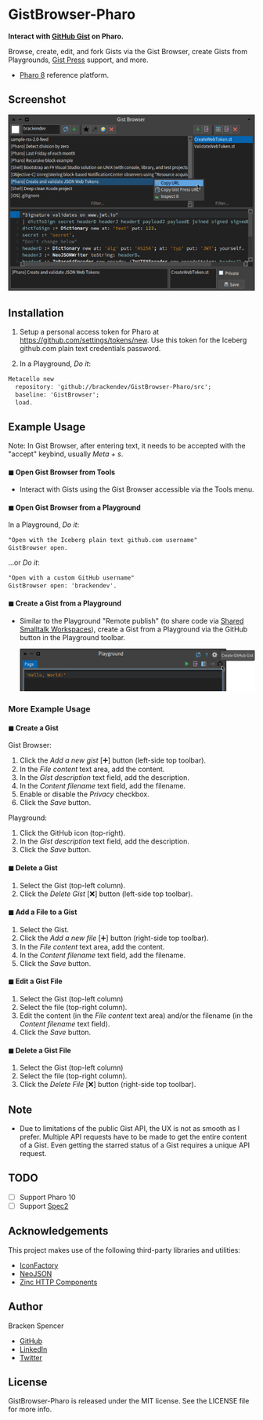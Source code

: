 GistBrowser-Pharo
=================

**Interact with [GitHub Gist](https://gist.github.com) on Pharo.**

Browse, create, edit, and fork Gists via the Gist Browser, create Gists from Playgrounds, [Gist Press](https://www.gist-press.com/) support, and more.

* [Pharo 8](http://pharo.org/) reference platform.

## Screenshot

<img src="https://github.com/brackendev/GistBrowser-Pharo/raw/master/images/screenshot1.png" alt="Screenshot" width="702"/>

## Installation

1. Setup a personal access token for Pharo at https://github.com/settings/tokens/new. Use this token for the Iceberg github.com plain text credentials password. 

2. In a Playground, _Do it_:

```smalltalk
Metacello new
  repository: 'github://brackendev/GistBrowser-Pharo/src';
  baseline: 'GistBrowser';
  load.
```

## Example Usage

Note: In Gist Browser, after entering text, it needs to be accepted with the "accept" keybind, usually *Meta + s*.

#### ◼︎ Open Gist Browser from Tools

* Interact with Gists using the Gist Browser accessible via the Tools menu.

#### ◼︎ Open Gist Browser from a Playground

In a Playground, _Do it_:

```smalltalk
"Open with the Iceberg plain text github.com username"
GistBrowser open.
```
    
...or _Do it_:
    
```smalltalk
"Open with a custom GitHub username"
GistBrowser open: 'brackendev'.
```

#### ◼︎ Create a Gist from a Playground

* Similar to the Playground "Remote publish" (to share code via [Shared Smalltalk Workspaces](http://ws.stfx.eu)), create a Gist from a Playground via the GitHub button in the Playground toolbar.

    <img src="https://github.com/brackendev/GistBrowser-Pharo/raw/master/images/screenshot2.png" alt="Screenshot" width="685"/>

### More Example Usage

#### ◼︎ Create a Gist

Gist Browser:

1. Click the _Add a new gist_ [➕] button (left-side top toolbar).
2. In the *File content* text area, add the content.
3. In the *Gist description* text field, add the description.
4. In the *Content filename* text field, add the filename.
5. Enable or disable the *Privacy* checkbox.
6. Click the *Save* button.

Playground:

1. Click the GitHub icon (top-right).
2. In the *Gist description* text field, add the description.
3. Click the *Save* button.

#### ◼︎ Delete a Gist

1. Select the Gist (top-left column).
2. Click the *Delete Gist* [❌] button (left-side top toolbar).

#### ◼︎ Add a File to a Gist

1. Select the Gist.
2. Click the _Add a new file_ [➕] button (right-side top toolbar).
3. In the *File content* text area, add the content.
4. In the *Content filename* text field, add the filename.
5. Click the *Save* button.

#### ◼︎ Edit a Gist File

1. Select the Gist (top-left column)
2. Select the file (top-right column).
3. Edit the content (in the *File content* text area) and/or the filename (in the *Content filename* text field).
4. Click the *Save* button.

#### ◼︎ Delete a Gist File

1. Select the Gist (top-left column)
2. Select the file (top-right column).
3. Click the *Delete File* [❌] button (right-side top toolbar).

## Note

* Due to limitations of the public Gist API, the UX is not as smooth as I prefer. Multiple API requests have to be made to get the entire content of a Gist. Even getting the starred status of a Gist requires a unique API request.

## TODO

- [ ] Support Pharo 10
- [ ] Support [Spec2](https://astares.blogspot.com/2019/08/spec2.html)

## Acknowledgements

This project makes use of the following third-party libraries and utilities:

* [IconFactory](https://github.com/peteruhnak/IconFactory)
* [NeoJSON](https://github.com/svenvc/NeoJSON)
* [Zinc HTTP Components](https://github.com/svenvc/zinc)

## Author

Bracken Spencer

* [GitHub](https://www.github.com/brackendev)
* [LinkedIn](https://www.linkedin.com/in/brackenspencer/)
* [Twitter](https://twitter.com/brackendev)

## License

GistBrowser-Pharo is released under the MIT license. See the LICENSE file for more info.

